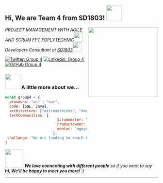 <h2> Hi, We are Team 4 from SD1803! <img src="https://media.giphy.com/media/mGcNjsfWAjY5AEZNw6/giphy.gif" width="50"></h2>
<img align='right' src="https://media.giphy.com/media/ieyl9zmCjO4b4t6qoY/giphy.gif" width="230">
<p><em>PROJECT MANAGEMENT WITH AGILE AND SCRUM <a href="http://www.unb.br">FPT FOPLYTECHNIC</a><img src="https://media.giphy.com/media/fYSnHlufseco8Fh93Z/giphy.gif" width="30"></br>Developers Consultant at <a href="https://www.thoughtworks.com">SD1803</a><img src="https://media.giphy.com/media/WUlplcMpOCEmTGBtBW/giphy.gif" width="30"> 
</em></p>

[![Twitter: Group 4](https://img.shields.io/twitter/follow/ThaiiBraga?style=social)](https://twitter.com/ThaiiBraga)
[![Linkedin: Group 4](https://img.shields.io/badge/-thaianebraga-blue?style=flat-square&logo=Linkedin&logoColor=white&link=https://www.linkedin.com/in/thaianebraga/)](https://www.linkedin.com/in/thaianebraga/)
[![GitHub Group 4](https://img.shields.io/github/followers/thaiane?label=follow&style=social)](https://github.com/Thaiane)


### <img src="https://media.giphy.com/media/VgCDAzcKvsR6OM0uWg/giphy.gif" width="50"> A little more about we...  

```javascript
const group4 = {
  pronouns: "we" | "our",
  code: [SQL, Java],
  architecture: ["microservices", "event-driven", "design system pattern"],
  techCommunities: {
                        Scrummaster: "Tuan Minh",
                        Productowner: "Duy Hung,",
                        mentor: "nguyenvv4"
                      },
 challenge: "We are leading to reach rank in this study course!"
}
```

<img src="https://media.giphy.com/media/LnQjpWaON8nhr21vNW/giphy.gif" width="60"> <em><b>We love connecting with different people</b> so if you want to say <b>hi, We'll be happy to meet you more!</b> :)</em>

---
